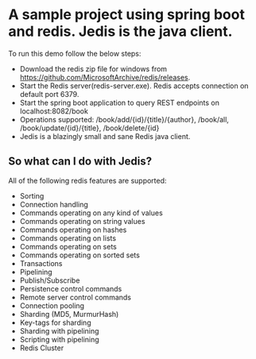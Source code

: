 # A sample project using spring boot and redis. Jedis is the java client.

To run this demo follow the below steps:
* Download the redis zip file for windows from https://github.com/MicrosoftArchive/redis/releases.
* Start the Redis server(redis-server.exe). Redis accepts connection on default port 6379.
* Start the spring boot application to query REST endpoints on localhost:8082/book
* Operations supported: /book/add/{id}/{title}/{author}, /book/all, /book/update/{id}/{title}, /book/delete/{id}
* Jedis is a blazingly small and sane Redis java client.

## So what can I do with Jedis?
All of the following redis features are supported:

- Sorting
- Connection handling
- Commands operating on any kind of values
- Commands operating on string values
- Commands operating on hashes
- Commands operating on lists
- Commands operating on sets
- Commands operating on sorted sets
- Transactions
- Pipelining
- Publish/Subscribe
- Persistence control commands
- Remote server control commands
- Connection pooling
- Sharding (MD5, MurmurHash)
- Key-tags for sharding
- Sharding with pipelining
- Scripting with pipelining
- Redis Cluster
